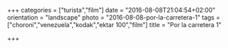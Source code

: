 +++
categories = ["turista","film"]
date = "2016-08-08T21:04:54+02:00"
orientation = "landscape"
photo = "2016-08-08-por-la-carretera-1"
tags = ["choroní","venezuela","kodak","ektar 100","film"]
title = "Por la carretera 1"

+++
